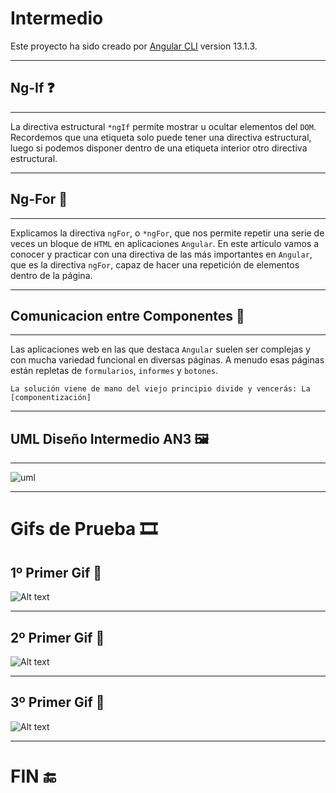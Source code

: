 # Intermedio

Este proyecto ha sido creado por [Angular CLI](https://github.com/angular/angular-cli) version 13.1.3.

___
## Ng-If ❓
___

La directiva estructural `*ngIf` permite mostrar u ocultar elementos del `DOM`. Recordemos que una etiqueta solo puede tener una directiva estructural, luego si podemos disponer dentro de una etiqueta interior otro directiva estructural.
___
## Ng-For 🧮
___
Explicamos la directiva `ngFor`, o `*ngFor`, que nos permite repetir una serie de veces un bloque de `HTML` en aplicaciones `Angular`. En este artículo vamos a conocer y practicar con una directiva de las más importantes en `Angular`, que es la directiva `ngFor`, capaz de hacer una repetición de elementos dentro de la página.
___
## Comunicacion entre Componentes 📡
___
Las aplicaciones web en las que destaca `Angular` suelen ser complejas y con mucha variedad funcional en diversas páginas. A menudo esas páginas están repletas de `formularios`, `informes` y `botones`. 
~~~
La solución viene de mano del viejo principio divide y vencerás: La [componentización]
~~~~
___
## UML Diseño Intermedio AN3 🖼
___
![uml](./src/app/UML/uml.PNG)
___

# Gifs de Prueba 🎞

## 1º Primer Gif 🥇
![Alt text](./src/app/Videos/1.gif)
___
## 2º Primer Gif 🥈
![Alt text](./src/app/Videos/2.gif)
___
## 3º Primer Gif 🥉
![Alt text](./src/app/Videos/3.gif)
___

# FIN 🔚
